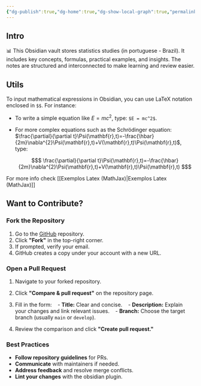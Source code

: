 ```yaml
---
{"dg-publish":true,"dg-home":true,"dg-show-local-graph":true,"permalink":"/README/","tags":["gardenEntry"],"dgShowLocalGraph":true,"dgPassFrontmatter":true,"noteIcon":"","created":"2025-03-18T22:05:14.121-03:00"}
---
```



## Intro

📊 This Obsidian vault stores statistics studies (in portuguese - Brazil). It includes key concepts, formulas, practical examples, and insights. The notes are structured and interconnected to make learning and review easier.

## Utils

To input mathematical expressions in Obsidian, you can use LaTeX notation enclosed in `$$`. For instance:

- To write a simple equation like $E = mc^2$, type: `$E = mc^2$`.
- For more complex equations such as the Schrödinger equation:
	$\frac{\partial}{\partial t}\Psi(\mathbf{r},t)=-\frac{\hbar}{2m}\nabla^{2}\Psi(\mathbf{r},t)+V(\mathbf{r},t)\Psi(\mathbf{r},t)$, type:

	```math
	$
	\frac{\partial}{\partial t}\Psi(\mathbf{r},t)=-\frac{\hbar}{2m}\nabla^{2}\Psi(\mathbf{r},t)+V(\mathbf{r},t)\Psi(\mathbf{r},t)
	$
	```

For more info check [[Exemplos Latex (MathJax)\|Exemplos Latex (MathJax)]]

## Want to Contribute?

### Fork the Repository

1. Go to the [GitHub](https://github.com/luabagg/statistics-digital-garden) repository.  
2. Click **"Fork"** in the top-right corner.  
3. If prompted, verify your email.  
4. GitHub creates a copy under your account with a new URL.  

### Open a Pull Request

1. Navigate to your forked repository.  
2. Click **"Compare & pull request"** on the repository page.  
3. Fill in the form:
   - **Title:** Clear and concise.
   - **Description:** Explain your changes and link relevant issues.
   - **Branch:** Choose the target branch (usually `main` or `develop`).

4. Review the comparison and click **"Create pull request."**  

### Best Practices

- **Follow repository guidelines** for PRs.  
- **Communicate** with maintainers if needed.  
- **Address feedback** and resolve merge conflicts.
- **Lint your changes** with the obsidian plugin.
